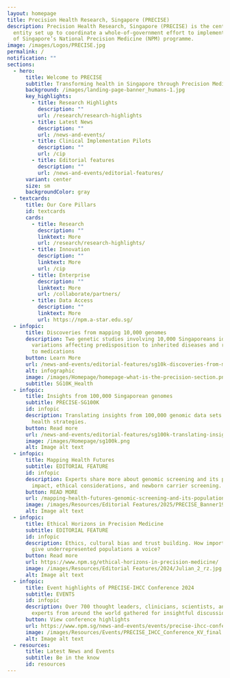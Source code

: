 ```yaml
---
layout: homepage
title: Precision Health Research, Singapore (PRECISE)
description: Precision Health Research, Singapore (PRECISE) is the central
  entity set up to coordinate a whole-of-government effort to implement Phase 2
  of Singapore’s National Precision Medicine (NPM) programme.
image: /images/Logos/PRECISE.jpg
permalink: /
notification: ""
sections:
  - hero:
      title: Welcome to PRECISE
      subtitle: Transforming health in Singapore through Precision Medicine
      background: /images/landing-page-banner_humans-1.jpg
      key_highlights:
        - title: Research Highlights
          description: ""
          url: /research/research-highlights
        - title: Latest News
          description: ""
          url: /news-and-events/
        - title: Clinical Implementation Pilots
          description: ""
          url: /cip
        - title: Editorial features
          description: ""
          url: /news-and-events/editorial-features/
      variant: center
      size: sm
      backgroundColor: gray
  - textcards:
      title: Our Core Pillars
      id: textcards
      cards:
        - title: Research
          description: ""
          linktext: More
          url: /research/research-highlights/
        - title: Innovation
          description: ""
          linktext: More
          url: /cip
        - title: Enterprise
          description: ""
          linktext: More
          url: /collaborate/partners/
        - title: Data Access
          description: ""
          linktext: More
          url: https://npm.a-star.edu.sg/
  - infopic:
      title: Discoveries from mapping 10,000 genomes
      description: Two genetic studies involving 10,000 Singaporeans identify
        variations affecting predisposition to inherited diseases and response
        to medications
      button: Learn More
      url: /news-and-events/editorial-features/sg10k-discoveries-from-mapping-10000-genomes/
      alt: infographic
      image: /images/Homepage/homepage-what-is-the-precision-section.png
      subtitle: SG10K_Health
  - infopic:
      title: Insights from 100,000 Singaporean genomes
      subtitle: PRECISE-SG100K
      id: infopic
      description: Translating insights from 100,000 genomic data sets into improved
        health strategies.
      button: Read more
      url: /news-and-events/editorial-features/sg100k-translating-insights-from-100000-genomic-data-sets/
      image: /images/Homepage/sg100k.png
      alt: Image alt text
  - infopic:
      title: Mapping Health Futures
      subtitle: EDITORIAL FEATURE
      id: infopic
      description: Experts share more about genomic screening and its population
        impact, ethical considerations, and newborn carrier screening.
      button: READ MORE
      url: /mapping-health-futures-genomic-screening-and-its-population-impact/
      image: /images/Resources/Editorial Features/2025/PRECISE_Banner19D_1400x800.jpg
      alt: Image alt text
  - infopic:
      title: Ethical Horizons in Precision Medicine
      subtitle: EDITORIAL FEATURE
      id: infopic
      description: Ethics, cultural bias and trust building. How important is it to
        give underrepresented populations a voice?
      button: Read more
      url: https://www.npm.sg/ethical-horizons-in-precision-medicine/
      image: /images/Resources/Editorial Features/2024/Julian_2_rz.jpg
      alt: Image alt text
  - infopic:
      title: Event highlights of PRECISE-IHCC Conference 2024
      subtitle: EVENTS
      id: infopic
      description: Over 700 thought leaders, clinicians, scientists, and industry
        experts from around the world gathered for insightful discussions.
      button: View conference highlights
      url: https://www.npm.sg/news-and-events/events/precise-ihcc-conference/
      image: /images/Resources/Events/PRECISE_IHCC_Conference_KV_final.jpg
      alt: Image alt text
  - resources:
      title: Latest News and Events
      subtitle: Be in the know
      id: resources
---
```

